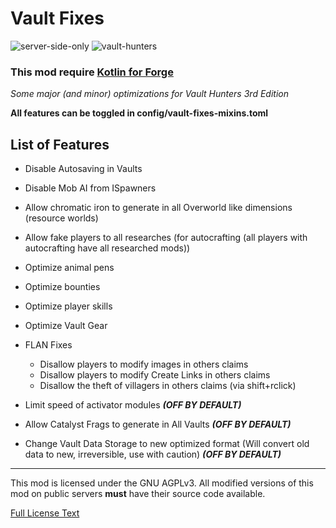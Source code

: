# Vault Fixes
![server-side-only](https://img.shields.io/badge/environment-server-orangered?style=flat-square)
![vault-hunters](https://img.shields.io/badge/vault_hunters-3.13-blue)

### This mod require [Kotlin for Forge](https://www.curseforge.com/minecraft/mc-mods/kotlin-for-forge/files/4513187)

*Some major (and minor) optimizations for Vault Hunters 3rd Edition*

**All features can be toggled in config/vault-fixes-mixins.toml**

## List of Features
- Disable Autosaving in Vaults
- Disable Mob AI from ISpawners
- Allow chromatic iron to generate in all Overworld like dimensions (resource worlds)
- Allow fake players to all researches (for autocrafting (all players with autocrafting have all researched mods))
- Optimize animal pens
- Optimize bounties
- Optimize player skills
- Optimize Vault Gear
- FLAN Fixes
    - Disallow players to modify images in others claims
    - Disallow players to modify Create Links in others claims
    - Disallow the theft of villagers in others claims (via shift+rclick)

- Limit speed of activator modules ***(OFF BY DEFAULT)***
- Allow Catalyst Frags to generate in All Vaults ***(OFF BY DEFAULT)***
- Change Vault Data Storage to new optimized format (Will convert old data to new, irreversible, use with caution) ***(OFF BY DEFAULT)***


---
This mod is licensed under the GNU AGPLv3. All modified versions of this mod on public servers **must** have their source code available.

[Full License Text](LICENSE)
